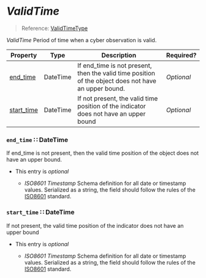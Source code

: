 <a id="map2"></a>
# *ValidTime*

> Reference: [ValidTimeType](http://stixproject.github.io/data-model/1.2/indicator/ValidTimeType/)

*ValidTime* Period of time when a cyber observation is valid.

| Property | Type | Description | Required? |
| -------- | ---- | ----------- | --------- |
|[end_time](#end_time-datetime)|DateTime|If end_time is not present, then the valid time position of the object does not have an upper bound.|_Optional_|
|[start_time](#start_time-datetime)|DateTime|If not present, the valid time position of the indicator does not have an upper bound|_Optional_|


<a id="end_time-datetime"></a>
### `end_time` ∷ DateTime

If end_time is not present, then the valid time position of the object does not have an upper bound.

* This entry is _optional_


  * *ISO8601 Timestamp* Schema definition for all date or timestamp values.  Serialized as a string, the field should follow the rules of the [ISO8601](https://en.wikipedia.org/wiki/ISO_8601) standard.

<a id="start_time-datetime"></a>
### `start_time` ∷ DateTime

If not present, the valid time position of the indicator does not have an upper bound

* This entry is _optional_


  * *ISO8601 Timestamp* Schema definition for all date or timestamp values.  Serialized as a string, the field should follow the rules of the [ISO8601](https://en.wikipedia.org/wiki/ISO_8601) standard.
